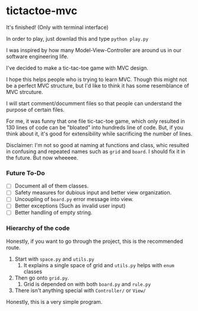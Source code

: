 # tictactoe-mvc

It's finished! (Only with terminal interface)

In order to play, just downlad this and type `python play.py`

I was inspired by how many Model-View-Controller are around us in our software engineering life.

I've decided to make a tic-tac-toe game with MVC design.

I hope this helps people who is trying to learn MVC. Though this might not be a perfect MVC structure, but I'd like to think it has some resemblance of MVC strcuture.

I will start comment/documment files so that people can understand the purpose of certain files.

For me, it was funny that one file tic-tac-toe game, which only resulted in 130 lines of code can be "bloated" into hundreds line of code. But, if you think about it, it's good for extensibility while sacrificing the number of lines.

Disclaimer: I'm not so good at naming at functions and class, whic resulted in confusing and repeated names such as `grid` and `board`. I should fix it in the future. But now wheeeee.

### Future To-Do

- [ ]  Document all of them classes.
- [ ]  Safety measures for dubious input and better view organization.
- [ ]  Uncoupling of `board.py` error message into view.
- [ ]  Better exceptions (Such as invalid user input)
- [ ]  Better handling of empty string.

### Hierarchy of the code

Honestly, if you want to go through the project, this is the recommended route.

1. Start with `space.py` and `utils.py`
    1. It explains a single space of grid and `utils.py` helps with `enum` classes
2. Then go onto `grid.py`.
    1. Grid is depended on with both `board.py` and `rule.py`
3. There isn't anything special with `Controller/` or `View/`

Honestly, this is a very simple program.
